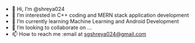 - 👋 Hi, I’m @shreya024
- 👀 I’m interested in C++ coding and MERN stack application development
- 🌱 I’m currently learning Machine Learning and Android Development
- 💞️ I’m looking to collaborate on ...
- 📫 How to reach me :email at sgshreya024@gmail.com

<!---
shreya024/shreya024 is a ✨ special ✨ repository because its `README.md` (this file) appears on your GitHub profile.
You can click the Preview link to take a look at your changes.
--->
